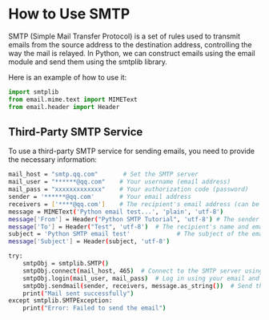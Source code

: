 # How to Use SMTP

SMTP (Simple Mail Transfer Protocol) is a set of rules used to transmit emails from the source address to the destination address, controlling the way the mail is relayed. In Python, we can construct emails using the email module and send them using the smtplib library.

Here is an example of how to use it:

```python
import smtplib
from email.mime.text import MIMEText
from email.header import Header
```

## Third-Party SMTP Service

To use a third-party SMTP service for sending emails, you need to provide the necessary information:
```bash
mail_host = "smtp.qq.com"       # Set the SMTP server
mail_user = "******@qq.com"    # Your username (email address)
mail_pass = "xxxxxxxxxxxxx"    # Your authorization code (password)
sender = '******@qq.com'       # Your email address
receivers = ['****@qq.com']    # The recipient's email address (can be your QQ email or other email)
message = MIMEText('Python email test...', 'plain', 'utf-8')
message['From'] = Header("Python SMTP Tutorial", 'utf-8') # The sender's name and email address
message['To'] = Header("Test", 'utf-8')  # The recipient's name and email address
subject = 'Python SMTP email test'             # The subject of the email
message['Subject'] = Header(subject, 'utf-8')

try:
    smtpObj = smtplib.SMTP()
    smtpObj.connect(mail_host, 465)  # Connect to the SMTP server using the port 465 (SSL)
    smtpObj.login(mail_user, mail_pass)  # Log in using your email and authorization code
    smtpObj.sendmail(sender, receivers, message.as_string())  # Send the email
    print("Mail sent successfully")
except smtplib.SMTPException:
    print("Error: Failed to send the email")
```